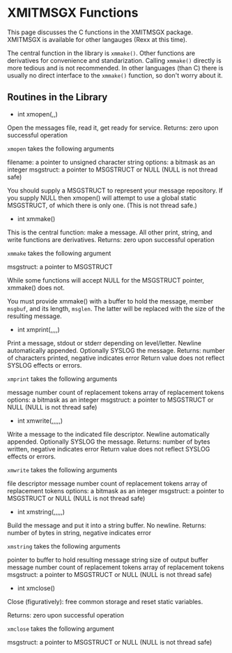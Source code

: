 # XMITMSGX Functions

This page discusses the C functions in the XMITMSGX package.
XMITMSGX is available for other langauges (Rexx at this time).

The central function in the library is `xmmake()`.
Other functions are derivatives for convenience and standarization.
Calling `xmmake()` directly is more tedious and is not recommended.
In other languages (than C) there is usually no direct interface
to the `xmmake()` function, so don't worry about it.

## Routines in the Library

* int xmopen(,,)

Open the messages file, read it, get ready for service.
Returns: zero upon successful operation

`xmopen` takes the following arguments

filename: a pointer to unsigned character string
options: a bitmask as an integer
msgstruct: a pointer to MSGSTRUCT or NULL (NULL is not thread safe)

You should supply a MSGSTRUCT to represent your message repository.
If you supply NULL then xmopen() will attempt to use a global static
MSGSTRUCT, of which there is only one. (This is not thread safe.)

* int xmmake()

This is the central function: make a message.
All other print, string, and write functions are derivatives.
Returns: zero upon successful operation

`xmmake` takes the following argument

msgstruct: a pointer to MSGSTRUCT

While some functions will accept NULL for the MSGSTRUCT pointer,
xmmake() does not.

You must provide xmmake() with a buffer to hold the message, member
`msgbuf`, and its length, `msglen`. The latter will be replaced with
the size of the resulting message.

* int xmprint(,,,,)

Print a message, stdout or stderr depending on level/letter.
Newline automatically appended. Optionally SYSLOG the message.
Returns: number of characters printed, negative indicates error
Return value does not reflect SYSLOG effects or errors.

`xmprint` takes the following arguments

message number
count of replacement tokens
array of replacement tokens
options: a bitmask as an integer
msgstruct: a pointer to MSGSTRUCT or NULL (NULL is not thread safe)

* int xmwrite(,,,,,)

Write a message to the indicated file descriptor.
Newline automatically appended. Optionally SYSLOG the message.
Returns: number of bytes written, negative indicates error
Return value does not reflect SYSLOG effects or errors.

`xmwrite` takes the following arguments

file descriptor
message number
count of replacement tokens
array of replacement tokens
options: a bitmask as an integer
msgstruct: a pointer to MSGSTRUCT or NULL (NULL is not thread safe)

* int xmstring(,,,,,)

Build the message and put it into a string buffer. No newline.
Returns: number of bytes in string, negative indicates error

`xmstring` takes the following arguments

pointer to buffer to hold resulting message string
size of output buffer
message number
count of replacement tokens
array of replacement tokens
msgstruct: a pointer to MSGSTRUCT or NULL (NULL is not thread safe)

* int xmclose()

Close (figuratively): free common storage and reset static variables.

Returns: zero upon successful operation

`xmclose` takes the following argument

msgstruct: a pointer to MSGSTRUCT or NULL (NULL is not thread safe)


